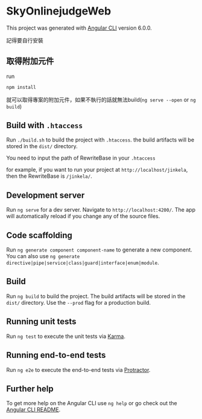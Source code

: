 # SkyOnlinejudgeWeb

This project was generated with [Angular CLI](https://github.com/angular/angular-cli) version 6.0.0.

記得要自行安裝

## 取得附加元件
<!-- https://codingthesmartway.com/building-an-angular-5-project-with-bootstrap-4-and-firebase/ -->
run
```sh
npm install
```
就可以取得專案的附加元件，如果不執行的話就無法build(`ng serve --open` or `ng build`)

## Build with `.htaccess`

Run `./build.sh` to build the project with `.htaccess`. the build artifacts will be stored in the `dist/` directory.

You need to input the path of RewriteBase in your `.htaccess`

for example, if you want to run your project at `http://localhost/jinkela`, then the RewriteBase is `/jinkela/`.

## Development server

Run `ng serve` for a dev server. Navigate to `http://localhost:4200/`. The app will automatically reload if you change any of the source files.

## Code scaffolding

Run `ng generate component component-name` to generate a new component. You can also use `ng generate directive|pipe|service|class|guard|interface|enum|module`.

## Build

Run `ng build` to build the project. The build artifacts will be stored in the `dist/` directory. Use the `--prod` flag for a production build.

## Running unit tests

Run `ng test` to execute the unit tests via [Karma](https://karma-runner.github.io).

## Running end-to-end tests

Run `ng e2e` to execute the end-to-end tests via [Protractor](http://www.protractortest.org/).

## Further help

To get more help on the Angular CLI use `ng help` or go check out the [Angular CLI README](https://github.com/angular/angular-cli/blob/master/README.md).

